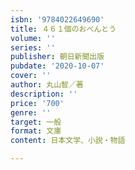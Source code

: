```yaml
---
isbn: '9784022649690'
title: ４６１個のおべんとう
volume: ''
series: ''
publisher: 朝日新聞出版
pubdate: '2020-10-07'
cover: ''
author: 丸山智／著
description: ''
price: '700'
genre: ''
target: 一般
format: 文庫
content: 日本文学、小説・物語

---
```


